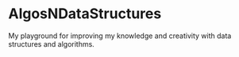 # AlgosNDataStructures
My playground for improving my knowledge and creativity with data structures and algorithms.
